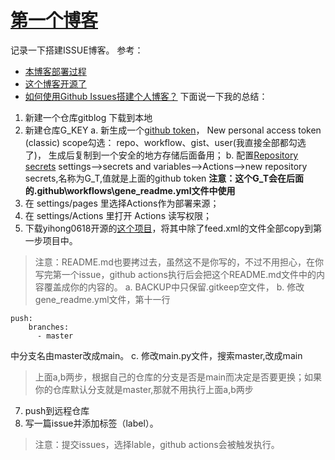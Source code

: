 # [第一个博客](https://github.com/bigbosschenyibo/gitblog/issues/1)

记录一下搭建ISSUE博客。
参考：
- [本博客部署过程 ](https://github.com/692/gitblog/issues/1)
- [这个博客开源了](https://github.com/yihong0618/gitblog/issues/177)
- [如何使用Github Issues搭建个人博客？](https://github.com/humyna/gitblog/issues/1)
下面说一下我的总结：
1. 新建一个仓库gitblog 下载到本地
2. 新建仓库G_KEY
a. 新生成一个[github token](https://github.com/settings/tokens)，
New personal access token (classic)
scope勾选： repo、workflow、gist、user(我直接全部都勾选了)，
生成后复制到一个安全的地方存储后面备用；
b. 配置[Repository secrets](https://github.com/humyna/gitblog/settings/secrets/actions)
settings-->secrets and variables-->Actions-->new repository secrets,名称为G_T,值就是上面的github token
**注意：这个G_T会在后面的\.github\workflows\gene_readme.yml文件中使用**
3. 在 settings/pages 里选择Actions作为部署来源；
4. 在 settings/Actions 里打开 Actions 读写权限；
5. 下载yihong0618开源的[这个项目](https://github.com/yihong0618/gitblog)，将其中除了feed.xml的文件全部copy到第一步项目中。
> 注意：README.md也要拷过去，虽然这不是你写的，不过不用担心，在你写完第一个issue，github actions执行后会把这个README.md文件中的内容覆盖成你的内容的。
a. BACKUP中只保留.gitkeep空文件，
b. 修改gene_readme.yml文件，第十一行
```
push:
    branches:
      - master
```
中分支名由master改成main。
c. 修改main.py文件，搜索master,改成main

> 上面a,b两步，根据自己的仓库的分支是否是main而决定是否要更换；如果你的仓库默认分支就是master,那就不用执行上面a,b两步
7. push到远程仓库
8. 写一篇issue并添加标签（label）。
> 注意：提交issues，选择lable，github actions会被触发执行。